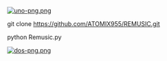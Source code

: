 [![uno-png.png](https://i.postimg.cc/G3ZrVRn1/uno-png.png)](https://postimg.cc/G9JZTZpM)


git clone https://github.com/ATOMIX955/REMUSIC.git

python Remusic.py




[![dos-png.png](https://i.postimg.cc/ydD4pQfd/dos-png.png)](https://postimg.cc/2bNKVwNR)
